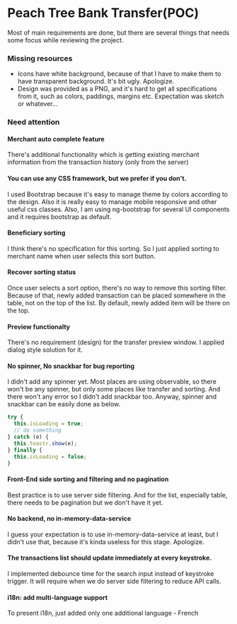 # Peach Tree Bank Transfer(POC)

Most of main requirements are done, but there are several things that needs some focus while reviewing the project.

### Missing resources
* Icons have white background, because of that I have to make them to have transparent background. It's bit ugly. Apologize.
* Design was provided as a PNG, and it's hard to get all specifications from it, such as colors, paddings, margins etc. Expectation was sketch or whatever...

### Need attention

#### Merchant auto complete feature
There's additional functionality which is getting existing merchant information from the transaction history (only from the server)

#### You can use any CSS framework, but we prefer if you don't.
I used Bootstrap because it's easy to manage theme by colors according to the design. Also it is really easy to manage mobile responsive and other useful css classes.
Also, I am using ng-bootstrap for several UI components and it requires bootstrap as default.

#### Beneficiary sorting
I think there's no specification for this sorting. So I just applied sorting to merchant name when user selects this sort button.

#### Recover sorting status
Once user selects a sort option, there's no way to remove this sorting filter. Because of that, newly added transaction can be placed somewhere in the table, not on the top of the list.
By default, newly added item will be there on the top.

#### Preview functionalty
There's no requirement (design) for the transfer preview window. I applied dialog style solution for it.

#### No spinner, No snackbar for bug reporting
I didn't add any spinner yet. Most places are using observable, so there won't be any spinner, but only some places like transfer and sorting. And there won't any error so I didn't add snackbar too.
Anyway, spinner and snackbar can be easily done as below.
```typescript
try {
  this.isLoading = true;
  // do something
} catch (e) {
  this.toastr.show(e);
} finally {
  this.isLoading = false;
}
```

#### Front-End side sorting and filtering and no pagination
Best practice is to use server side filtering. And for the list, especially table, there needs to be pagination but we don't have it yet.

#### No backend, no in-memory-data-service
I guess your expectation is to use in-memory-data-service at least, but I didn't use that, because it's kinda useless for this stage. Apologize.

#### The transactions list should update immediately at every keystroke.
I implemented debounce time for the search input instead of keystroke trigger. It will require when we do server side filtering to reduce API calls.

#### i18n: add multi-language support
To present i18n, just added only one additional language - French
